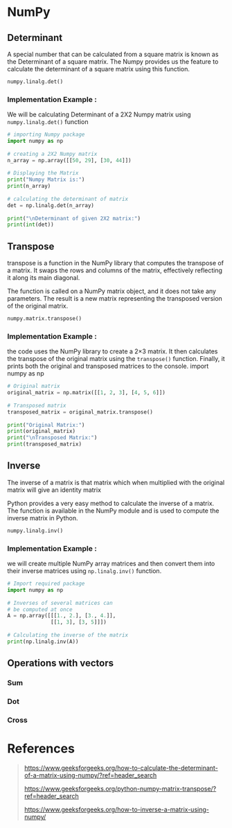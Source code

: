 # NumPy 

## Determinant


A special number that can be calculated from a square matrix is known as the Determinant of a square matrix. The Numpy provides us the feature to calculate the determinant of a square matrix using this function.
```python
numpy.linalg.det()
```

### Implementation Example :
We will be calculating Determinant of a 2X2 Numpy matrix using `numpy.linalg.det()` function
```python
# importing Numpy package 
import numpy as np 
  
# creating a 2X2 Numpy matrix 
n_array = np.array([[50, 29], [30, 44]]) 
  
# Displaying the Matrix 
print("Numpy Matrix is:") 
print(n_array) 
  
# calculating the determinant of matrix 
det = np.linalg.det(n_array) 
  
print("\nDeterminant of given 2X2 matrix:") 
print(int(det)) 
```
## Transpose
transpose is a function in the NumPy library that computes the transpose of a matrix. It swaps the rows and columns of the matrix, effectively reflecting it along its main diagonal. 

The function is called on a NumPy matrix object, and it does not take any parameters. The result is a new matrix representing the transposed version of the original matrix.
```python
numpy.matrix.transpose()
```
### Implementation Example :
the code uses the NumPy library to create a 2×3 matrix. It then calculates the transpose of the original matrix using the `transpose()` function. Finally, it prints both the original and transposed matrices to the console.
import numpy as np
```python 
# Original matrix
original_matrix = np.matrix([[1, 2, 3], [4, 5, 6]])
 
# Transposed matrix
transposed_matrix = original_matrix.transpose()
 
print("Original Matrix:")
print(original_matrix)
print("\nTransposed Matrix:")
print(transposed_matrix)
```
## Inverse
The inverse of a matrix is that matrix which when multiplied with the original matrix will give an identity matrix

Python provides a very easy method to calculate the inverse of a matrix. The function is available in the NumPy module and is used to compute the inverse matrix in Python.
   
```python
numpy.linalg.inv()
```
### Implementation Example :
we will create multiple NumPy array matrices and then convert them into their inverse matrices using `np.linalg.inv()` function.
```python
# Import required package
import numpy as np
 
# Inverses of several matrices can
# be computed at once
A = np.array([[[1., 2.], [3., 4.]],
              [[1, 3], [3, 5]]])
 
# Calculating the inverse of the matrix
print(np.linalg.inv(A))
```

## Operations with vectors 
### Sum
### Dot
### Cross



# References

> https://www.geeksforgeeks.org/how-to-calculate-the-determinant-of-a-matrix-using-numpy/?ref=header_search
> 
> https://www.geeksforgeeks.org/python-numpy-matrix-transpose/?ref=header_search
> 
> https://www.geeksforgeeks.org/how-to-inverse-a-matrix-using-numpy/
